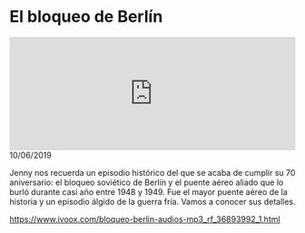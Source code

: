 # El bloqueo de Berlín
<iframe id='audio_88903085' frameborder='0' allowfullscreen='' scrolling='no' height='200' style='width:100%;' src='https://www.ivoox.com/player_ej_36893992_6_1.html' loading='lazy'></iframe>10/06/2019

Jenny nos recuerda un episodio histórico del que se acaba de cumplir su 70 aniversario: el bloqueo soviético de Berlín y el puente aéreo aliado que lo burló durante casi año entre 1948 y 1949. Fue el mayor puente aéreo de la historia y un episodio álgido de la guerra fría. Vamos a conocer sus detalles.  

https://www.ivoox.com/bloqueo-berlin-audios-mp3_rf_36893992_1.html
